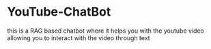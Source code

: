 # YouTube-ChatBot
this is a RAG based chatbot where it helps you with the youtube video allowing you to interact with the video through text
